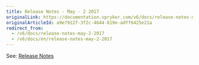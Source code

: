 ```yaml
---
title: Release Notes - May - 2 2017
originalLink: https://documentation.spryker.com/v6/docs/release-notes-may-2-2017
originalArticleId: a9e7912f-3f2c-4644-819e-adff6425e21a
redirect_from:
  - /v6/docs/release-notes-may-2-2017
  - /v6/docs/en/release-notes-may-2-2017
---
```


See: [Release Notes](https://cdn.document360.io/9fafa0d5-d76f-40c5-8b02-ab9515d3e879/Images/Documentation/Release_Notes_May_2_2017.pdf)
